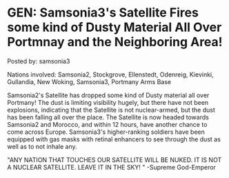 # GEN: Samsonia3's Satellite Fires some kind of Dusty Material All Over Portmnay and the Neighboring Area!

Posted by: samsonia3

Nations involved: Samsonia2, Stockgrove, Ellenstedt, Odenreig, Kievinki, Gullandia, New Woking, Samsonia3, Portmany Arms Base 

Samsonia2's Satellite has dropped some kind of Dusty material all over Portmany! The dust is limiting visibility hugely, but there have not been explosions, indicating that the Satellite is not nuclear-armed, but the dust has been falling all over the place. The Satellite is now headed towards Samsonia2 and Morocco, and within 12 hours, have another chance to come across Europe. Samsonia3's higher-ranking soldiers have been equipped with gas masks with retinal enhancers to see through the dust as well as to not inhale any.

"ANY NATION THAT TOUCHES OUR SATELLITE WILL BE NUKED. IT IS NOT A NUCLEAR SATELLITE. LEAVE IT IN THE SKY! " -Supreme God-Emperor